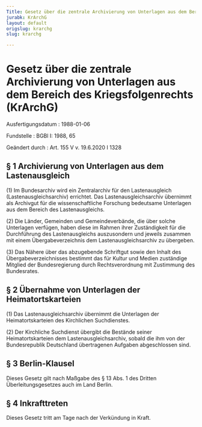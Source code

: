 ```yaml
---
Title: Gesetz über die zentrale Archivierung von Unterlagen aus dem Bereich des Kriegsfolgenrechts
jurabk: KrArchG
layout: default
origslug: krarchg
slug: krarchg

---
```


# Gesetz über die zentrale Archivierung von Unterlagen aus dem Bereich des Kriegsfolgenrechts (KrArchG)

Ausfertigungsdatum
:   1988-01-06

Fundstelle
:   BGBl I: 1988, 65

Geändert durch
:   Art. 155 V v. 19.6.2020 I 1328



## § 1 Archivierung von Unterlagen aus dem Lastenausgleich

(1) Im Bundesarchiv wird ein Zentralarchiv für den Lastenausgleich
(Lastenausgleichsarchiv) errichtet. Das Lastenausgleichsarchiv
übernimmt als Archivgut für die wissenschaftliche Forschung bedeutsame
Unterlagen aus dem Bereich des Lastenausgleichs.

(2) Die Länder, Gemeinden und Gemeindeverbände, die über solche
Unterlagen verfügen, haben diese im Rahmen ihrer Zuständigkeit für die
Durchführung des Lastenausgleichs auszusondern und jeweils zusammen
mit einem Übergabeverzeichnis dem Lastenausgleichsarchiv zu übergeben.

(3) Das Nähere über das abzugebende Schriftgut sowie den Inhalt des
Übergabeverzeichnisses bestimmt das für Kultur und Medien zuständige
Mitglied der Bundesregierung durch Rechtsverordnung mit Zustimmung des
Bundesrates.


## § 2 Übernahme von Unterlagen der Heimatortskarteien

(1) Das Lastenausgleichsarchiv übernimmt die Unterlagen der
Heimatortskarteien des Kirchlichen Suchdienstes.

(2) Der Kirchliche Suchdienst übergibt die Bestände seiner
Heimatortskarteien dem Lastenausgleichsarchiv, sobald die ihm von der
Bundesrepublik Deutschland übertragenen Aufgaben abgeschlossen sind.


## § 3 Berlin-Klausel

Dieses Gesetz gilt nach Maßgabe des § 13 Abs. 1 des Dritten
Überleitungsgesetzes auch im Land Berlin.


## § 4 Inkrafttreten

Dieses Gesetz tritt am Tage nach der Verkündung in Kraft.

